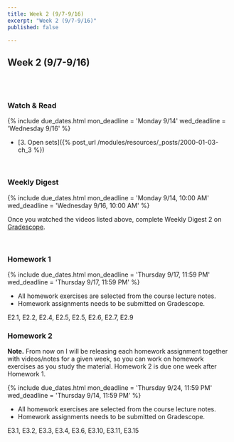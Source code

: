```yaml
---
title: Week 2 (9/7-9/16)
excerpt: "Week 2 (9/7-9/16)"
published: false

---
```


## Week 2 (9/7-9/16)

<br/>
<br/>


### Watch & Read

{% include due_dates.html
mon_deadline = 'Monday 9/14'
wed_deadline = 'Wednesday 9/16'
%}



* [3. Open sets]({% post_url /modules/resources/_posts/2000-01-03-ch_3 %})

<br/>

### Weekly Digest

{% include due_dates.html
mon_deadline = 'Monday 9/14, 10:00 AM'
wed_deadline = 'Wednesday 9/16, 10:00 AM'
%}

Once you watched the videos listed above, complete Weekly Digest 2 on [Gradescope](https://www.gradescope.com).

<br/>

### Homework 1

{% include due_dates.html
mon_deadline = 'Thursday 9/17, 11:59 PM'
wed_deadline = 'Thursday 9/17, 11:59 PM'
%}


* All homework exercises are selected from the course lecture notes.
* Homework assignments needs to be submitted on Gradescope.

E2.1, E2.2, E2.4, E2.5, E2.5, E2.6, E2.7, E2.9


### Homework 2

**Note.** From now on I will be releasing each homework assignment together with videos/notes
for a given week, so you can work on homework exercises as you study the material. Homework 2
is due one week after Homework 1.

{% include due_dates.html
mon_deadline = 'Thursday 9/24, 11:59 PM'
wed_deadline = 'Thursday 9/14, 11:59 PM'
%}

* All homework exercises are selected from the course lecture notes.
* Homework assignments needs to be submitted on Gradescope.


E3.1, E3.2, E3.3, E3.4, E3.6, E3.10, E3.11, E3.15
